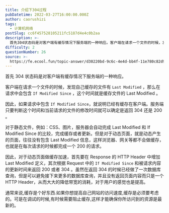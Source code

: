 ```yaml
---
title: 介绍下304过程
pubDatetime: 2022-03-27T16:00:00.000Z
author: caorushizi
tags:
  - 计算机网络
postSlug: cc6f457528105211fc5187d4e4c0b2aa
description: >-
  首先304状态码是对客户端有缓存情况下服务端的一种响应。客户端在请求一个文件的时候，发现自己缓存的文件有`LastModified`，那么在请求中会包含`IfModifiedSince`，这个时间就是
difficulty: 2
questionNumber: 26
source: >-
  https://fe.ecool.fun/topic-answer/d30220bd-9c6c-4e4d-bb4f-11e780c82d94?orderBy=updateTime&order=desc&tagId=16
---
```


首先 304 状态码是对客户端有缓存情况下服务端的一种响应。

客户端在请求一个文件的时候，发现自己缓存的文件有 `Last Modified` ，那么在请求中会包含 `If Modified Since` ，这个时间就是缓存文件的 Last Modified 。

因此，如果请求中包含 `If Modified Since`，就说明已经有缓存在客户端。服务端只要判断这个时间和当前请求的文件的修改时间就可以确定是返回 304 还是 200 。

对于静态文件，例如：CSS、图片，服务器会自动完成 Last Modified 和 If Modified Since 的比较，完成缓存或者更新。但是对于动态页面，就是动态产生的页面，往往没有包含 Last Modified 信息，这样浏览器、网关等都不会做缓存，也就是在每次请求的时候都完成一个 200 的请求。

因此，对于动态页面做缓存加速，首先要在 Response 的 HTTP Header 中增加 Last Modified 定义，其次根据 Request 中的 `If Modified Since` 和被请求内容的更新时间来返回 200 或者 304 。虽然在返回 304 的时候已经做了一次数据库查询，但是可以避免接下来更多的数据库查询，并且没有返回页面内容而只是一个 HTTP Header，从而大大的降低带宽的消耗，对于用户的感觉也是提高。

通常来说,缓存是个好东西.如果你想提高自己网站的访问速度,缓存是必须要考虑的。可是在调试的时候,有时候需要阻止缓存,这样才能确保你所访问到的资源是最新的。
